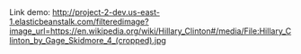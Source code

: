 

## 
Link demo: http://project-2-dev.us-east-1.elasticbeanstalk.com/filteredimage?image_url=https://en.wikipedia.org/wiki/Hillary_Clinton#/media/File:Hillary_Clinton_by_Gage_Skidmore_4_(cropped).jpg